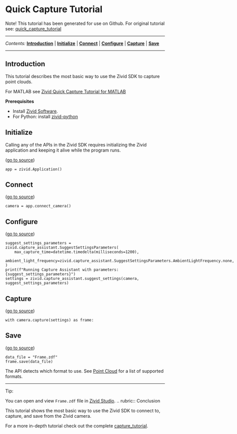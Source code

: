 # Quick Capture Tutorial

Note\! This tutorial has been generated for use on Github. For original
tutorial see:
[quick\_capture\_tutorial](https://support.zivid.com/latest/getting-started/quick-capture-tutorial.html)



---

*Contents:*
[**Introduction**](#Introduction) |
[**Initialize**](#Initialize) |
[**Connect**](#Connect) |
[**Configure**](#Configure) |
[**Capture**](#Capture) |
[**Save**](#Save)

---



## Introduction

This tutorial describes the most basic way to use the Zivid SDK to
capture point clouds.

For MATLAB see [Zivid Quick Capture Tutorial for
MATLAB](https://github.com/zivid/zivid-matlab-samples/blob/master/source/Camera/Basic/QuickCaptureTutorial.md)

**Prerequisites**

  - Install [Zivid
    Software](https://support.zivid.com/latest//getting-started/software-installation.html).
  - For Python: install
    [zivid-python](https://github.com/zivid/zivid-python#installation)

## Initialize

Calling any of the APIs in the Zivid SDK requires initializing the Zivid
application and keeping it alive while the program runs.

([go to
source](https://github.com/zivid/zivid-python-samples/tree/master//source/camera/basic/capture.py#L10))

``` sourceCode python
app = zivid.Application()
```

## Connect

([go to
source](https://github.com/zivid/zivid-python-samples/tree/master//source/camera/basic/capture.py#L13))

``` sourceCode python
camera = app.connect_camera()
```

## Configure

([go to
source](https://github.com/zivid/zivid-python-samples/tree/master//source/camera/basic/capture_assistant.py#L17-L23))

``` sourceCode python
suggest_settings_parameters = zivid.capture_assistant.SuggestSettingsParameters(
	max_capture_time=datetime.timedelta(milliseconds=1200),
	ambient_light_frequency=zivid.capture_assistant.SuggestSettingsParameters.AmbientLightFrequency.none,
)
print(f"Running Capture Assistant with parameters: {suggest_settings_parameters}")
settings = zivid.capture_assistant.suggest_settings(camera, suggest_settings_parameters)
```

## Capture

([go to
source](https://github.com/zivid/zivid-python-samples/tree/master//source/camera/basic/capture.py#L20))

``` sourceCode python
with camera.capture(settings) as frame:
```

## Save

([go to
source](https://github.com/zivid/zivid-python-samples/tree/master//source/camera/basic/capture.py#L21-L23))

``` sourceCode python
data_file = "Frame.zdf"
frame.save(data_file)
```

The API detects which format to use. See [Point
Cloud](https://support.zivid.com/latest//reference-articles/point-cloud-structure-and-output-formats.html)
for a list of supported formats.

-----

Tip:

You can open and view `Frame.zdf` file in [Zivid
Studio](https://support.zivid.com/latest//getting-started/studio-guide.html).
.. rubric:: Conclusion

This tutorial shows the most basic way to use the Zivid SDK to connect
to, capture, and save from the Zivid camera.

For a more in-depth tutorial check out the complete
[capture\_tutorial](https://github.com/zivid/zivid-python-samples/tree/master/source/camera/basic/capture_tutorial.md).
